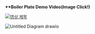 <strong>**Boiler Plate Demo Video(Image Click!)</strong>

[![영상 제목](https://img.youtube.com/vi/ZOJlUl/0.jpg)](https://www.youtube.com/watch?v=ZOJlUl_oRxw&ab_channel=YOHANJIN)




![Untitled Diagram drawio](https://github.com/YohanJins/BoilerPlate/assets/146444793/086c20e9-c6c6-4a2d-a0c4-01134735a0b6)
